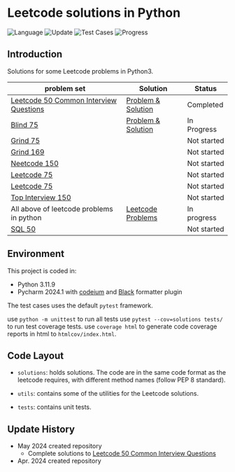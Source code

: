 # Leetcode solutions in Python

![Language](https://img.shields.io/badge/Language-Python3-success.svg?logo=Python&logoColor=yellow)
![Update](https://img.shields.io/badge/Update-Daily-success.svg)
![Test Cases](https://img.shields.io/badge/Tests-4-success.svg)
![Progress](https://img.shields.io/badge/Progress-4%2F300-critical.svg)

## Introduction

Solutions for some Leetcode problems in Python3.

| problem set                                                                                                    | Solution                                    | Status      |
|----------------------------------------------------------------------------------------------------------------|---------------------------------------------|-------------|
| [Leetcode 50 Common Interview Questions](media/Clean_Code_Handbook-LeetCode_50_Common_Interview_Questions.pdf) | [Problem & Solution](leetcode_common_50.md) | Completed   |
| [Blind 75](https://leetcode.com/list/oizxjoit)                                                                 | [Problem & Solution](blind_75.md)           | In Progress |
| [Grind 75](https://leetcode.com/list/rab78cw1)                                                                 |                                             | Not started |
| [Grind 169](https://leetcode.com/list/rabvlt31)                                                                |                                             | Not started |
| [Neetcode 150](https://leetcode.com/list/rr2ss0g5)                                                             |                                             | Not started |
| [Leetcode 75](https://leetcode.com/studyplan/leetcode-75/)                                                     |                                             | Not started |
| [Leetcode 75](https://leetcode.com/studyplan/leetcode-75/)                                                     |                                             | Not started |
| [Top Interview 150](https://leetcode.com/studyplan/top-interview-150/)                                         |                                             | Not started |
| All above of leetcode problems in python                                                                       | [Leetcode Problems](leetcode.md)            | In progress |
| [SQL 50](https://leetcode.com/studyplan/top-sql-50/)                                                           |                                             | Not started |

## Environment

This project is coded in:

- Python 3.11.9
- Pycharm 2024.1 with [codeium](https://codeium.com) and [Black](https://github.com/psf/black) formatter plugin

The test cases uses the default `pytest` framework.

use `python -m unittest` to run all tests
use `pytest --cov=solutions tests/` to run test coverage tests.
use `coverage html` to generate code coverage reports in html to `htmlcov/index.html`.

## Code Layout

- `solutions`: holds solutions.
  The code are in the same code format as the leetcode requires, with different method names (follow PEP 8 standard).

- `utils`: contains some of the utilities for the Leetcode solutions.

- `tests`: contains unit tests.

## Update History

- May 2024 created repository
  - Complete solutions to [Leetcode 50 Common Interview Questions](leetcode_common_50.md)
- Apr. 2024 created repository